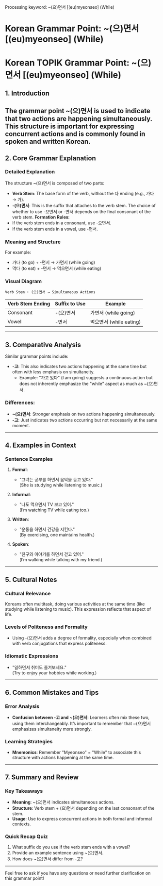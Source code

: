 Processing keyword: ~(으)면서 [(eu)myeonseo] (While)
# Korean Grammar Point: ~(으)면서 [(eu)myeonseo] (While)
# Korean TOPIK Grammar Point: ~(으)면서 [(eu)myeonseo] (While)
## 1. Introduction
The grammar point ~(으)면서 is used to indicate that two actions are happening simultaneously. This structure is important for expressing concurrent actions and is commonly found in spoken and written Korean.
---
## 2. Core Grammar Explanation 
### Detailed Explanation
The structure ~(으)면서 is composed of two parts:
- **Verb Stem**: The base form of the verb, without the 다 ending (e.g., 가다 → 가).
- **-(으)면서**: This is the suffix that attaches to the verb stem. The choice of whether to use -으면서 or -면서 depends on the final consonant of the verb stem.
**Formation Rules**:
- If the verb stem ends in a consonant, use -으면서.
- If the verb stem ends in a vowel, use -면서.
### Meaning and Structure
For example:
- 가다 (to go) + -면서 → 가면서 (while going)
- 먹다 (to eat) + -면서 → 먹으면서 (while eating)
### Visual Diagram
```plaintext
Verb Stem + (으)면서 → Simultaneous Actions
```
| Verb Stem Ending | Suffix to Use  | Example      |
|------------------|----------------|--------------|
| Consonant        | -(으)면서      | 가면서 (while going) |
| Vowel            | -면서          | 먹으면서 (while eating) |
---
## 3. Comparative Analysis
Similar grammar points include:
- **-고**: This also indicates two actions happening at the same time but often with less emphasis on simultaneity.
  - Example: "가고 있다" (I am going) suggests a continuous action but does not inherently emphasize the "while" aspect as much as ~(으)면서.
### Differences:
- **~(으)면서**: Stronger emphasis on two actions happening simultaneously.
- **-고**: Just indicates two actions occurring but not necessarily at the same moment.
---
## 4. Examples in Context
### Sentence Examples
1. **Formal**: 
   - "그녀는 공부를 하면서 음악을 듣고 있다."  
     (She is studying while listening to music.)
   
2. **Informal**: 
   - "나도 먹으면서 TV 보고 있어."  
     (I’m watching TV while eating too.)
  
3. **Written**: 
   - "운동을 하면서 건강을 지킨다."  
     (By exercising, one maintains health.)
   
4. **Spoken**: 
   - "친구와 이야기를 하면서 걷고 있어."  
     (I’m walking while talking with my friend.)
---
## 5. Cultural Notes
### Cultural Relevance
Koreans often multitask, doing various activities at the same time (like studying while listening to music). This expression reflects that aspect of life.
### Levels of Politeness and Formality
- Using -(으)면서 adds a degree of formality, especially when combined with verb conjugations that express politeness.
### Idiomatic Expressions
- "일하면서 취미도 즐겨보세요."  
  (Try to enjoy your hobbies while working.)
---
## 6. Common Mistakes and Tips
### Error Analysis
- **Confusion between -고 and ~(으)면서**: Learners often mix these two, using them interchangeably. It’s important to remember that ~(으)면서 emphasizes simultaneity more strongly.
### Learning Strategies
- **Mnemonics**: Remember "Myeonseo" = "While" to associate this structure with actions happening at the same time.
---
## 7. Summary and Review
### Key Takeaways
- **Meaning**: ~(으)면서 indicates simultaneous actions.
- **Structure**: Verb stem + (으)면서 depending on the last consonant of the stem.
- **Usage**: Use to express concurrent actions in both formal and informal contexts.
### Quick Recap Quiz
1. What suffix do you use if the verb stem ends with a vowel?
2. Provide an example sentence using ~(으)면서.
3. How does ~(으)면서 differ from -고?
---
Feel free to ask if you have any questions or need further clarification on this grammar point!
